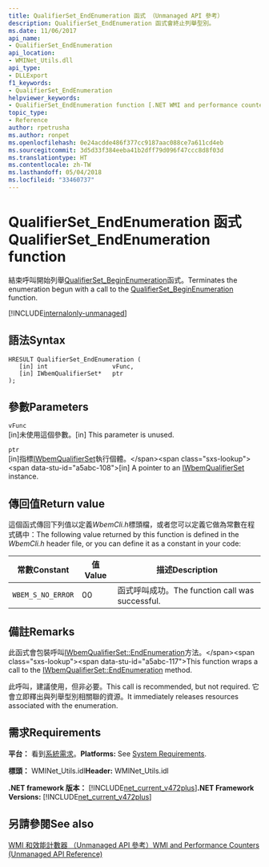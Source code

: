 ```yaml
---
title: QualifierSet_EndEnumeration 函式 （Unmanaged API 參考）
description: QualifierSet_EndEnumeration 函式會終止列舉型別。
ms.date: 11/06/2017
api_name:
- QualifierSet_EndEnumeration
api_location:
- WMINet_Utils.dll
api_type:
- DLLExport
f1_keywords:
- QualifierSet_EndEnumeration
helpviewer_keywords:
- QualifierSet_EndEnumeration function [.NET WMI and performance counters]
topic_type:
- Reference
author: rpetrusha
ms.author: ronpet
ms.openlocfilehash: 0e24acdde486f377cc9187aac088ce7a611cd4eb
ms.sourcegitcommit: 3d5d33f384eeba41b2dff79d096f47ccc8d8f03d
ms.translationtype: HT
ms.contentlocale: zh-TW
ms.lasthandoff: 05/04/2018
ms.locfileid: "33460737"
---
```

# <a name="qualifiersetendenumeration-function"></a><span data-ttu-id="a5abc-103">QualifierSet_EndEnumeration 函式</span><span class="sxs-lookup"><span data-stu-id="a5abc-103">QualifierSet_EndEnumeration function</span></span>
<span data-ttu-id="a5abc-104">結束呼叫開始列舉[QualifierSet_BeginEnumeration](qualifierset-beginenumeration.md)函式。</span><span class="sxs-lookup"><span data-stu-id="a5abc-104">Terminates the enumeration begun with a call to the [QualifierSet_BeginEnumeration](qualifierset-beginenumeration.md) function.</span></span>  

[!INCLUDE[internalonly-unmanaged](../../../../includes/internalonly-unmanaged.md)]
  
## <a name="syntax"></a><span data-ttu-id="a5abc-105">語法</span><span class="sxs-lookup"><span data-stu-id="a5abc-105">Syntax</span></span>  
  
```  
HRESULT QualifierSet_EndEnumeration (
   [in] int                  vFunc, 
   [in] IWbemQualifierSet*   ptr
); 
```  

## <a name="parameters"></a><span data-ttu-id="a5abc-106">參數</span><span class="sxs-lookup"><span data-stu-id="a5abc-106">Parameters</span></span>

`vFunc`  
<span data-ttu-id="a5abc-107">[in]未使用這個參數。</span><span class="sxs-lookup"><span data-stu-id="a5abc-107">[in] This parameter is unused.</span></span>

`ptr`   
<span data-ttu-id="a5abc-108">[in]指標[IWbemQualifierSet](https://msdn.microsoft.com/library/aa391860(v=vs.85).aspx)執行個體。</span><span class="sxs-lookup"><span data-stu-id="a5abc-108">[in] A pointer to an [IWbemQualifierSet](https://msdn.microsoft.com/library/aa391860(v=vs.85).aspx) instance.</span></span>

## <a name="return-value"></a><span data-ttu-id="a5abc-109">傳回值</span><span class="sxs-lookup"><span data-stu-id="a5abc-109">Return value</span></span>

<span data-ttu-id="a5abc-110">這個函式傳回下列值以定義*WbemCli.h*標頭檔，或者您可以定義它做為常數在程式碼中：</span><span class="sxs-lookup"><span data-stu-id="a5abc-110">The following value returned by this function is defined in the *WbemCli.h* header file, or you can define it as a constant in your code:</span></span>

|<span data-ttu-id="a5abc-111">常數</span><span class="sxs-lookup"><span data-stu-id="a5abc-111">Constant</span></span>  |<span data-ttu-id="a5abc-112">值</span><span class="sxs-lookup"><span data-stu-id="a5abc-112">Value</span></span>  |<span data-ttu-id="a5abc-113">描述</span><span class="sxs-lookup"><span data-stu-id="a5abc-113">Description</span></span>  |
|---------|---------|---------|
|`WBEM_S_NO_ERROR` | <span data-ttu-id="a5abc-114">0</span><span class="sxs-lookup"><span data-stu-id="a5abc-114">0</span></span> | <span data-ttu-id="a5abc-115">函式呼叫成功。</span><span class="sxs-lookup"><span data-stu-id="a5abc-115">The function call was successful.</span></span>  |
  
## <a name="remarks"></a><span data-ttu-id="a5abc-116">備註</span><span class="sxs-lookup"><span data-stu-id="a5abc-116">Remarks</span></span>

<span data-ttu-id="a5abc-117">此函式會包裝呼叫[IWbemQualifierSet::EndEnumeration](https://msdn.microsoft.com/library/aa391865(v=vs.85).aspx)方法。</span><span class="sxs-lookup"><span data-stu-id="a5abc-117">This function wraps a call to the [IWbemQualifierSet::EndEnumeration](https://msdn.microsoft.com/library/aa391865(v=vs.85).aspx) method.</span></span>

<span data-ttu-id="a5abc-118">此呼叫，建議使用，但非必要。</span><span class="sxs-lookup"><span data-stu-id="a5abc-118">This call is recommended, but not required.</span></span> <span data-ttu-id="a5abc-119">它會立即釋出與列舉型別相關聯的資源。</span><span class="sxs-lookup"><span data-stu-id="a5abc-119">It immediately releases resources associated with the enumeration.</span></span>

## <a name="requirements"></a><span data-ttu-id="a5abc-120">需求</span><span class="sxs-lookup"><span data-stu-id="a5abc-120">Requirements</span></span>  

<span data-ttu-id="a5abc-121">**平台：** 看到[系統需求](../../../../docs/framework/get-started/system-requirements.md)。</span><span class="sxs-lookup"><span data-stu-id="a5abc-121">**Platforms:** See [System Requirements](../../../../docs/framework/get-started/system-requirements.md).</span></span>  
  
<span data-ttu-id="a5abc-122">**標頭：** WMINet_Utils.idl</span><span class="sxs-lookup"><span data-stu-id="a5abc-122">**Header:** WMINet_Utils.idl</span></span>  
  
<span data-ttu-id="a5abc-123">**.NET framework 版本：** [!INCLUDE[net_current_v472plus](../../../../includes/net-current-v472plus.md)]</span><span class="sxs-lookup"><span data-stu-id="a5abc-123">**.NET Framework Versions:** [!INCLUDE[net_current_v472plus](../../../../includes/net-current-v472plus.md)]</span></span>  
  
## <a name="see-also"></a><span data-ttu-id="a5abc-124">另請參閱</span><span class="sxs-lookup"><span data-stu-id="a5abc-124">See also</span></span>  
[<span data-ttu-id="a5abc-125">WMI 和效能計數器 （Unmanaged API 參考）</span><span class="sxs-lookup"><span data-stu-id="a5abc-125">WMI and Performance Counters (Unmanaged API Reference)</span></span>](index.md)
